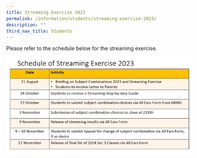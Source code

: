 ```yaml
---
title: Streaming Exercise 2023
permalink: /information/students/streaming-exercise-2023/
description: ""
third_nav_title: Students
---
```

Please refer to the schedule below for the streaming exercise.

![](/images/Information/Students/Streaming%20Exercise/2023/2023%20schedule.jpg)